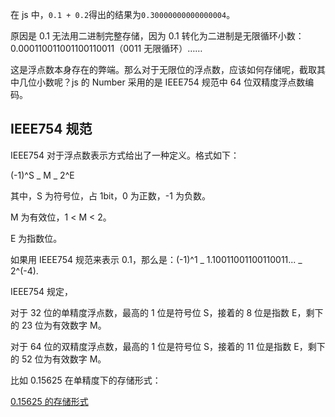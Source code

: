 在 js 中，`0.1 + 0.2`得出的结果为`0.30000000000000004`。

原因是 0.1 无法用二进制完整存储，因为 0.1 转化为二进制是无限循环小数：0.000110011001100110011（0011 无限循环）……

这是浮点数本身存在的弊端。那么对于无限位的浮点数，应该如何存储呢，截取其中几位小数呢？js 的 Number 采用的是 IEEE754 规范中 64 位双精度浮点数编码。

## IEEE754 规范

IEEE754 对于浮点数表示方式给出了一种定义。格式如下：

(-1)^S _ M _ 2^E

其中，S 为符号位，占 1bit，0 为正数，-1 为负数。

M 为有效位，1 < M < 2。

E 为指数位。

如果用 IEEE754 规范来表示 0.1，那么是：(-1)^1 _ 1.10011001100110011... _ 2^(-4).

IEEE754 规定，

对于 32 位的单精度浮点数，最高的 1 位是符号位 S，接着的 8 位是指数 E，剩下的 23 位为有效数字 M。

对于 64 位的双精度浮点数，最高的 1 位是符号位 S，接着的 11 位是指数 E，剩下的 52 位为有效数字 M。

比如 0.15625 在单精度下的存储形式：

[0.15625 的存储形式](https://github.com/Lxylona/blog/blob/master/images/precisionLoss1.png?raw=true)
